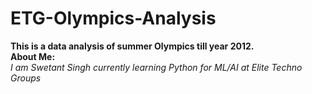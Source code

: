# ETG-Olympics-Analysis
<b>This is a data analysis of summer Olympics till year 2012.</b><br>
<b>About Me: </b><br>
<i>I am Swetant Singh currently learning Python for ML/AI at Elite Techno Groups</i>

